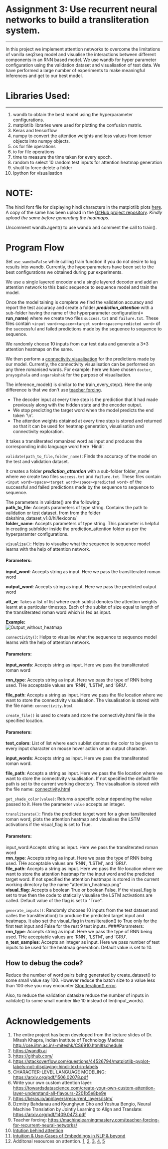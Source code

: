 # Assignment 3: Use recurrent neural networks to build a transliteration system.
----------------------------------------------------
In this project we implement attention networks to overcome the limitations of vanilla seq2seq model and visualise the interactions between different components in an RNN based model. We use wandb for hyper parameter configuration using the validation dataset and visualisation of test data. We have performed a large number of experiments to make meaningful inferences and get to our best model.

# Libraries Used: #
----------------------------------------------------
1. wandb to obtain the best model using the hyperparameter configurations.
2. matplotlib libraries were used for plotting the confusion matrix.
3. Keras and tensorflow 
4. numpy to convert the attention weights and loss values from tensor objects into numpy objects.
5. os for file operations
6. io for file operations
7. time to measure the time taken for every epoch.
8. random to select 10 random test inputs for attention heatmap generation
9. shutil to force delete a folder
10. Ipython for visualisation

# **NOTE:** 
The hindi font file for displaying hindi characters in the matplotlib plots [here](https://drive.google.com/file/d/11B4BahRBIujMr_jhsw_uXbxN9LF5CHaX/view?usp=sharing). A copy of the same has been upload in the [GitHub project repository](https://github.com/utsavdey/cs6910_assignment3/blob/main/seq2seq_with_attention/Nirmala.ttf). *Kindly upload the same before generating the heatmaps.* 

Uncomment wandb.agent() to use wandb and comment the call to train(). 

# Program Flow #

Set ```use_wandb=False``` while calling train function if you do not desire to log results into wandb. Currently, the hyperparameters have been set to the best configurations we obtained during pur experiments.

We use a single layered encoder and a single layered decoder and add an attention network to this basic sequence to sequence model and train the model. 

Once the model taining is complete we find the validation accuracy and report the test accuracy and create a folder ***prediction_attention*** with a sub-folder having the name of the hyperparameter configuration(= **run_name**) where we create two files  `success.txt` and `failure.txt`. These files contain `<input word><space><target word><space><predicted word>` of the successful and failed predictions made by the sequence to sequence to sequence.

We randomly choose 10 inputs from our test data and generate a 3*3 attention heatmaps on the same.

We then perform a [connectivity visualisation](https://distill.pub/2019/memorization-in-rnns/#appendix-autocomplete) for the predictions made by our model. Currently, the connectivity visualisation can be performed on any three romanised words. For example: here we have chosen `doctor`, `prayogshala` and `angarakshak` for the purpose of visualisation.


The inference_model() is similar to the train_every_step(). Here the only difference is that we don't use [teacher forcing](https://machinelearningmastery.com/teacher-forcing-for-recurrent-neural-networks/). 

*   The decoder input at every time step is the prediction that it had made previously along with the hidden state and the encoder output. 
*   We stop predicting the target word when the model predicts the end token '\n'.
*   The attention weights obtained at every time step is stored and returned so that it can be used for heatmap generation, visualisation and connectivity exploration.

It takes a transliterated romanized word as input and produces the corresponding indic language word here 'Hindi'.

`validate(path_to_file,folder_name)`: Finds the accuracy of the model on the test and validation dataset. 

It creates a folder ***prediction_attention*** with a sub-folder folder_name where we create two files  `success.txt` and `failure.txt`. These files contain `<input word><space><target word><space><predicted word>` of the successful and failed predictions made by the sequence to sequence to sequence.

The parameters in validate() are the following:</br>
**path_to_file**: Accepts parameters of type string. Contains the path to validation or test dataset. from  from the folder dakshina_dataset_v1.0/hi/lexicons/</br>
**folder_name**: Accepts parameters of type string. This parameter is helpful in creating subfolder inside the prediction_attention folder as per the hyperparamter configurations.

`visualize()`: Helps to visualise what the sequence to sequence model learns with the help of attention network.
#### Parameters:
**input_word**: Accepts string as input. Here we pass the transliterated roman word

**output_word**: Accepts string as input. Here we pass the predicted output word

**att_w**: Takes a list of list where each sublist denotes the attention weights learnt at a particular timestep. Each of the sublist of size equal to length of the transliterated roman word which is fed as input.

**Example:**</br>
![Output_without_heatmap](https://user-images.githubusercontent.com/37553488/119277211-e53cee00-bc3b-11eb-9309-1fcf59ae18d0.png)

`connectivity()`: Helps to visualise what the sequence to sequence model learns with the help of attention network.
#### Parameters:
**input_words**: Accepts string as input. Here we pass the transliterated roman word

**rnn_type**: Accepts string as input. Here we pass the type of RNN being used. THe acceptable values are 'RNN', 'LSTM', and 'GRU'.

**file_path**: Accepts a string as input. Here we pass the file location where we want to store the connectivity visualisation. The visualisation is stored with the file name: `connectivity.html` 

`create_file()` is used to create and store the connectivity.html file in the specified  location.

#### Parameters:
**text_colors**: List of list where each sublist denotes the color to be given to every input character on mouse hover action on an output character.

**input_words**: Accepts string as input. Here we pass the transliterated roman word.

**file_path**: Accepts a string as input. Here we pass the file location where we want to store the connectivity visualisation. If not specified the default file path is set to the current working directory. The visualisation is stored with the file name: [connectivity.html](https://github.com/utsavdey/cs6910_assignment3/blob/main/seq2seq_with_attention/connectivity.html) 

`get_shade_color(value)`: Returns a specific colour depending the value passed to it. Here the parameter `value` accepts an integer. 

`transliterate()`: Finds the predicted target word for a given tansliterated roman word, plots the attention heatmap and visualises the LSTM activations if the visual_flag is set to True.
#### Parameters:
input_word:Accepts string as input. Here we pass the transliterated roman word</br>
**rnn_type**: Accepts string as input. Here we pass the type of RNN being used. THe acceptable values are 'RNN', 'LSTM', and 'GRU'.</br>
**file_path**: Accepts a string as input. Here we pass the file location where we want to store the attention heatmap for the input word and the predicted target word. If not specified the attention heatmaps is stored in the current working directory by the name "attention_heatmap.png"</br>
**visual_flag**: Accepts a boolean True or boolean False. If the visual_flag is set to true then the code to statically visualise the LSTM activations are called. Default value of the flag is set to "True".

`generate_inputs()`: Randomly chooses 10 inputs from the test dataset and calles the transliteration() to produce the predicted target input and heatmaps. It also set the visual_flag in transliteration() to True only for the first test input and False for the rest 9 test inputs.
####Parameters:
**rnn_type**: Accepts string as input. Here we pass the type of RNN being used. THe acceptable values are 'RNN', 'LSTM', and 'GRU'.</br>
**n_test_samples**: Accepts an integer as input. Here we pass number of test inputs to be used for the heatmap generation. Default value is set to 10.



## How to debug the code? ##

Reduce the number of word pairs being generated by create_dataset() to some small value say 100. However reduce the batch size to a value less than 100 else you may encounter [StopIteration() error](https://stackoverflow.com/questions/48709839/stopiteration-generator-output-nextoutput-generator).

Also, to reduce the validation datasize reduce the number of inputs in validate() to some small number like 10 instead of len(input_words). 

# Acknowledgements #
1. The entire project has been developed from the lecture slides of Dr. Mitesh Khapra, Indian Institute of Technology Madras: http://cse.iitm.ac.in/~miteshk/CS6910.html#schedule
2. https://wandb.ai
3. https://github.com/
4. https://stackoverflow.com/questions/44526794/matplotlib-pyplot-labels-not-displaying-hindi-text-in-labels
5. CHARACTER-LEVEL LANGUAGE MODELING: https://arxiv.org/pdf/1506.02078.pdf
6. Write your own custom attention layer: https://towardsdatascience.com/create-your-own-custom-attention-layer-understand-all-flavours-2201b5e8be9e
7. https://keras.io/api/layers/recurrent_layers/lstm/
8. Dzmitry Bahdanau and Kyunghyun Cho and Yoshua Bengio, Neural Machine Translation by Jointly Learning to Align and Translate: https://arxiv.org/pdf/1409.0473.pdf
9. Teacher forcing: https://machinelearningmastery.com/teacher-forcing-for-recurrent-neural-networks/
10. [Intution behind attention](https://jalammar.github.io/visualizing-neural-machine-translation-mechanics-of-seq2seq-models-with-attention/)
11. [Intuition & Use-Cases of Embeddings in NLP & beyond](https://www.youtube.com/watch?v=4-QoMdSqG_I)
12. Additonal resources on attention. [1](https://stackoverflow.com/questions/62948332/how-to-add-attention-layer-to-a-bi-lstm/62949137#62949137), [2](https://androidkt.com/text-classification-using-attention-mechanism-in-keras/), [3](https://stackoverflow.com/questions/56946995/how-to-build-a-attention-model-with-keras), [4](https://datascience.stackexchange.com/questions/76444/how-can-i-build-a-self-attention-model-with-tf-keras-layers-attention), [5](https://github.com/spro/practical-pytorch/blob/master/seq2seq-translation/seq2seq-translation.ipynb)

